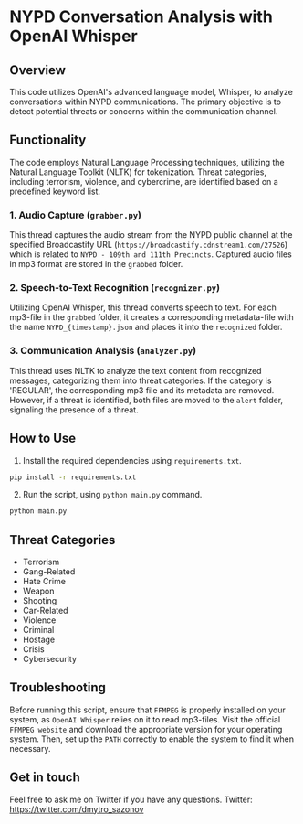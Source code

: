 # NYPD Conversation Analysis with OpenAI Whisper

## Overview
This code utilizes OpenAI's advanced language model, Whisper, to analyze conversations within NYPD communications. 
The primary objective is to detect potential threats or concerns within the communication channel.

## Functionality
The code employs Natural Language Processing techniques, utilizing the Natural Language Toolkit (NLTK) for tokenization. Threat categories, including terrorism, violence, and cybercrime, are identified based on a predefined keyword list.

### 1. Audio Capture (`grabber.py`)
This thread captures the audio stream from the NYPD public channel at the specified Broadcastify URL (`https://broadcastify.cdnstream1.com/27526`) which is related to `NYPD - 109th and 111th Precincts`. Captured audio files in mp3 format are stored in the `grabbed` folder.

### 2. Speech-to-Text Recognition (`recognizer.py`)
Utilizing OpenAI Whisper, this thread converts speech to text. For each mp3-file in the `grabbed` folder, it creates a corresponding metadata-file with the name `NYPD_{timestamp}.json` and places it into the `recognized` folder.

### 3. Communication Analysis (`analyzer.py`)
This thread uses NLTK to analyze the text content from recognized messages, categorizing them into threat categories. If the category is 'REGULAR', the corresponding mp3 file and its metadata are removed. However, if a threat is identified, both files are moved to the `alert` folder, signaling the presence of a threat.

## How to Use
1. Install the required dependencies using `requirements.txt`.
```bash
pip install -r requirements.txt
```
2. Run the script, using `python main.py` command.
```bash
python main.py
```

## Threat Categories
- Terrorism
- Gang-Related
- Hate Crime
- Weapon
- Shooting
- Car-Related
- Violence
- Criminal
- Hostage
- Crisis
- Cybersecurity

## Troubleshooting
Before running this script, ensure that `FFMPEG` is properly installed on your system, as `OpenAI Whisper` relies on it to read mp3-files. Visit the official `FFMPEG website` and download the appropriate version for your operating system. Then, set up the `PATH` correctly to enable the system to find it when necessary.

## Get in touch
Feel free to ask me on Twitter if you have any questions.
Twitter: https://twitter.com/dmytro_sazonov


